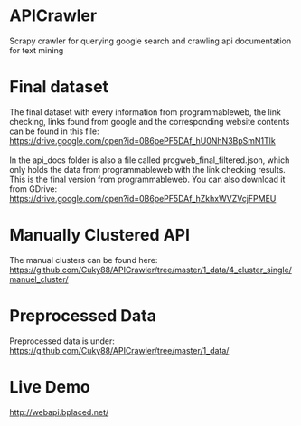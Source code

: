 # APICrawler
Scrapy crawler for querying google search and crawling api documentation for text mining

# Final dataset
The final dataset with every information from programmableweb, the link checking, links found from google and the corresponding website contents can be found in this file:<br>
https://drive.google.com/open?id=0B6pePF5DAf_hU0NhN3BpSmN1Tlk
<br><br>
In the api_docs folder is also a file called progweb_final_filtered.json, which only holds the data from programmableweb with the link checking results. This is the final version from programmableweb. You can also download it from GDrive:<br>  https://drive.google.com/open?id=0B6pePF5DAf_hZkhxWVZVcjFPMEU

# Manually Clustered API
The manual clusters can be found here:<br>
https://github.com/Cuky88/APICrawler/tree/master/1_data/4_cluster_single/manuel_cluster/

# Preprocessed Data
Preprocessed data is under:<br>
https://github.com/Cuky88/APICrawler/tree/master/1_data/

# Live Demo
http://webapi.bplaced.net/
